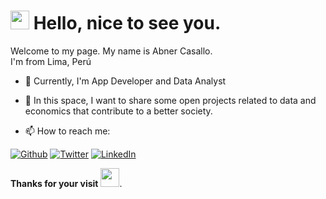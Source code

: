 
<h1><img src="https://emojis.slackmojis.com/emojis/images/1536350972/4592/blob-wink.gif" width="30"/> Hello, nice to see you.</h1>


<p>Welcome to my page.</b> My name is Abner Casallo. </br>
I'm from Lima, Perú<img src="https://image.flaticon.com/icons/svg/323/323273.svg" width="13"/> </p>

- 🔭 Currently, I'm App Developer and Data Analyst

- 🌱 In this space, I want to share some open projects related to data and economics that contribute to a better society.

- 📫 How to reach me:
<p><a href="https://github.com/abnercasallo" target="_blank"><img alt="Github" src="https://img.shields.io/badge/GitHub-%2312100E.svg?&style=for-the-badge&logo=Github&logoColor=white" /></a> <a href="https://twitter.com/CasalloF" target="_blank"><img alt="Twitter" src="https://img.shields.io/badge/twitter-%231DA1F2.svg?&style=for-the-badge&logo=twitter&logoColor=white" /></a> <a href="https://www.linkedin.com/in/abner-francisco-casallo-trauco-b331b983/" target="_blank"><img alt="LinkedIn" src="https://img.shields.io/badge/linkedin-%230077B5.svg?&style=for-the-badge&logo=linkedin&logoColor=white"/></a> 
</p>

**Thanks for your visit** <img src="https://emojis.slackmojis.com/emojis/images/1531849430/4246/blob-sunglasses.gif?1531849430" width="30"/>.


